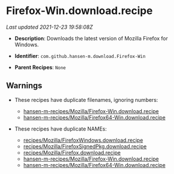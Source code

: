 # Firefox-Win.download.recipe

_Last updated 2021-12-23 19:58:08Z_

- **Description**: Downloads the latest version of Mozilla Firefox for Windows.

- **Identifier**: `com.github.hansen-m.download.Firefox-Win`

- **Parent Recipes**: `None`

## Warnings

- These recipes have duplicate filenames, ignoring numbers:
    - [hansen-m-recipes/Mozilla/Firefox-Win.download.recipe](/autopkg-dupe-tracker/hansen-m-recipes/Mozilla/Firefox-Win.download.recipe)
    - [hansen-m-recipes/Mozilla/Firefox64-Win.download.recipe](/autopkg-dupe-tracker/hansen-m-recipes/Mozilla/Firefox64-Win.download.recipe)

- These recipes have duplicate NAMEs:
    - [recipes/Mozilla/FirefoxWindows.download.recipe](/autopkg-dupe-tracker/recipes/Mozilla/FirefoxWindows.download.recipe)
    - [recipes/Mozilla/FirefoxSignedPkg.download.recipe](/autopkg-dupe-tracker/recipes/Mozilla/FirefoxSignedPkg.download.recipe)
    - [recipes/Mozilla/Firefox.download.recipe](/autopkg-dupe-tracker/recipes/Mozilla/Firefox.download.recipe)
    - [hansen-m-recipes/Mozilla/Firefox-Win.download.recipe](/autopkg-dupe-tracker/hansen-m-recipes/Mozilla/Firefox-Win.download.recipe)
    - [hansen-m-recipes/Mozilla/Firefox64-Win.download.recipe](/autopkg-dupe-tracker/hansen-m-recipes/Mozilla/Firefox64-Win.download.recipe)